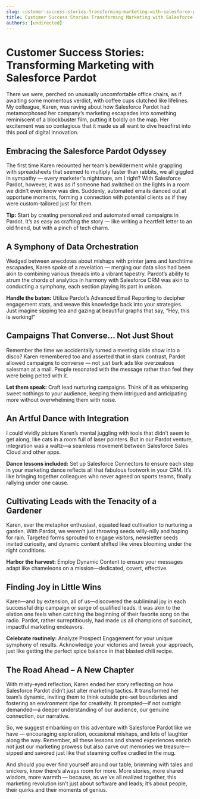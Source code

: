 ```yaml
---
slug: customer-success-stories-transforming-marketing-with-salesforce-pardot
title: Customer Success Stories Transforming Marketing with Salesforce Pardot
authors: [undirected]
---
```



# Customer Success Stories: Transforming Marketing with Salesforce Pardot

There we were, perched on unusually uncomfortable office chairs, as if awaiting some momentous verdict, with coffee cups clutched like lifelines. My colleague, Karen, was raving about how Salesforce Pardot had metamorphosed her company’s marketing escapades into something reminiscent of a blockbuster film, putting it boldly on the map. Her excitement was so contagious that it made us all want to dive headfirst into this pool of digital innovation.

## Embracing the Salesforce Pardot Odyssey

The first time Karen recounted her team’s bewilderment while grappling with spreadsheets that seemed to multiply faster than rabbits, we all giggled in sympathy — every marketer's nightmare, am I right? With Salesforce Pardot, however, it was as if someone had switched on the lights in a room we didn’t even know was dim. Suddenly, automated emails danced out at opportune moments, forming a connection with potential clients as if they were custom-tailored just for them.

**Tip:** Start by creating personalized and automated email campaigns in Pardot. It’s as easy as crafting the story — like writing a heartfelt letter to an old friend, but with a pinch of tech charm.

## A Symphony of Data Orchestration

Wedged between anecdotes about mishaps with printer jams and lunchtime escapades, Karen spoke of a revelation — merging our data silos had been akin to combining various threads into a vibrant tapestry. Pardot’s ability to strum the chords of analytics in harmony with Salesforce CRM was akin to conducting a symphony, each section playing its part in unison.

**Handle the baton:** Utilize Pardot’s Advanced Email Reporting to decipher engagement stats, and weave this knowledge back into your strategies. Just imagine sipping tea and gazing at beautiful graphs that say, “Hey, this is working!”

## Campaigns That Converse... Not Just Shout

Remember the time we accidentally turned a meeting slide show into a disco? Karen remembered too and asserted that in stark contrast, Pardot allowed campaigns to converse — not just bark ads like overzealous salesman at a mall. People resonated with the message rather than feel they were being pelted with it.

**Let them speak:** Craft lead nurturing campaigns. Think of it as whispering sweet nothings to your audience, keeping them intrigued and anticipating more without overwhelming them with noise.

## An Artful Dance with Integration

I could vividly picture Karen’s mental juggling with tools that didn’t seem to get along, like cats in a room full of laser pointers. But in our Pardot venture, integration was a waltz—a seamless movement between Salesforce Sales Cloud and other apps.

**Dance lessons included:** Set up Salesforce Connectors to ensure each step in your marketing dance reflects all that fabulous footwork in your CRM. It’s like bringing together colleagues who never agreed on sports teams, finally rallying under one cause.

## Cultivating Leads with the Tenacity of a Gardener

Karen, ever the metaphor enthusiast, equated lead cultivation to nurturing a garden. With Pardot, we weren’t just throwing seeds willy-nilly and hoping for rain. Targeted forms sprouted to engage visitors, newsletter seeds invited curiosity, and dynamic content shifted like vines blooming under the right conditions.

**Harbor the harvest:** Employ Dynamic Content to ensure your messages adapt like chameleons on a mission—dedicated, covert, effective.

## Finding Joy in Little Wins

Karen—and by extension, all of us—discovered the subliminal joy in each successful drip campaign or surge of qualified leads. It was akin to the elation one feels when catching the beginning of their favorite song on the radio. Pardot, rather surreptitiously, had made us all champions of succinct, impactful marketing endeavors.

**Celebrate routinely:** Analyze Prospect Engagement for your unique symphony of results. Acknowledge your victories and tweak your approach, just like getting the perfect spice balance in that blasted chili recipe.

## The Road Ahead – A New Chapter

With misty-eyed reflection, Karen ended her story reflecting on how Salesforce Pardot didn’t just alter marketing tactics. It transformed her team’s dynamic, inviting them to think outside pre-set boundaries and fostering an environment ripe for creativity. It prompted—if not outright demanded—a deeper understanding of our audience, our genuine connection, our narrative.

So, we suggest embarking on this adventure with Salesforce Pardot like we have — encouraging exploration, occasional mishaps, and lots of laughter along the way. Remember, all these lessons and shared experiences enrich not just our marketing prowess but also carve out memories we treasure—sipped and savored just like that steaming coffee cradled in the mug.

And should you ever find yourself around our table, brimming with tales and snickers, know there’s always room for more. More stories, more shared wisdom, more warmth — because, as we’ve all realized together, this marketing revolution isn’t just about software and leads; it’s about people, their quirks and their moments of genius.